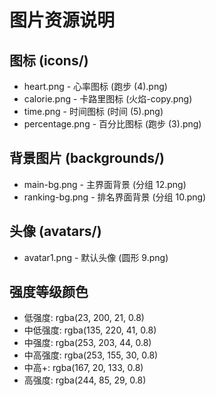 # 图片资源说明

## 图标 (icons/)

- heart.png - 心率图标 (跑步 (4).png)
- calorie.png - 卡路里图标 (火焰-copy.png)
- time.png - 时间图标 (时间 (5).png)
- percentage.png - 百分比图标 (跑步 (3).png)

## 背景图片 (backgrounds/)

- main-bg.png - 主界面背景 (分组 12.png)
- ranking-bg.png - 排名界面背景 (分组 10.png)

## 头像 (avatars/)

- avatar1.png - 默认头像 (圆形 9.png)

## 强度等级颜色

- 低强度: rgba(23, 200, 21, 0.8)
- 中低强度: rgba(135, 220, 41, 0.8)
- 中强度: rgba(253, 203, 44, 0.8)
- 中高强度: rgba(253, 155, 30, 0.8)
- 中高+: rgba(167, 20, 133, 0.8)
- 高强度: rgba(244, 85, 29, 0.8)
